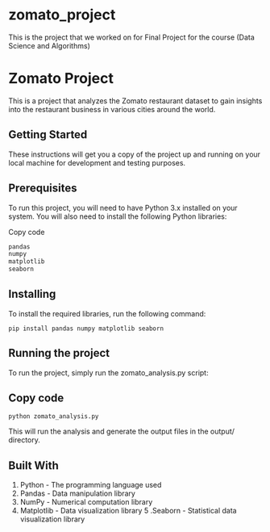 # zomato_project
This is the project that we worked on for Final Project for the course (Data Science and Algorithms)
# Zomato Project
This is a project that analyzes the Zomato restaurant dataset to gain insights into the restaurant business in various cities around the world.

## Getting Started
These instructions will get you a copy of the project up and running on your local machine for development and testing purposes.

## Prerequisites
To run this project, you will need to have Python 3.x installed on your system. You will also need to install the following Python libraries:

Copy code

```bash
pandas
numpy
matplotlib
seaborn
```
## Installing
To install the required libraries, run the following command:

```pip install pandas numpy matplotlib seaborn```

## Running the project
To run the project, simply run the zomato_analysis.py script:

## Copy code
```python zomato_analysis.py```

This will run the analysis and generate the output files in the output/ directory.

## Built With
1. Python - The programming language used
2. Pandas - Data manipulation library
3. NumPy - Numerical computation library
4. Matplotlib - Data visualization library
5 .Seaborn - Statistical data visualization library



